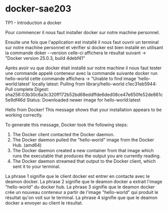 # docker-sae203

TP1 - Introduction a docker

Pour commencer il nous faut installer docker sur notre machine personnel.

Ensuite une fois que l'application est installé il nous faut ouvrir un terminal sur notre machine personnel et vérifier si docker est bien installé en utilisant la commande doker --version
celle-ci affichera le résultat suivant -> "Docker version 25.0.3, build 4debf41"

Après avoir vu que docker était installé sur notre machine il nous faut tester une commande appelé conteneur avec la commande suivante docker run hello-world
cette commande affichera -> 
"Unable to find image 'hello-world:latest' locally
latest: Pulling from library/hello-world
c1ec31eb5944: Pull complete
Digest: sha256:03b30c6a3c320ff172b52bd68eddffde6ded08ce47e650fe52de861c5e9df46d
Status: Downloaded newer image for hello-world:latest

Hello from Docker!
This message shows that your installation appears to be working correctly.

To generate this message, Docker took the following steps:
 1. The Docker client contacted the Docker daemon.
 2. The Docker daemon pulled the "hello-world" image from the Docker Hub.
    (amd64)
 3. The Docker daemon created a new container from that image which runs the
    executable that produces the output you are currently reading.
 4. The Docker daemon streamed that output to the Docker client, which sent it
    to your terminal.

La phrase 1 signifie que le client docker est entrer en contacte avec le deamon docker.
La phrase 2 signifie que le deamon docker a extrait l'image "hello-world" du docker hub.
La phrase 3 signifie que le deamon docker crée un nouveau conteneur a partir de l'image "hello-world" qui produit le résultat qu'on voit sur le terminal.
La phrase 4 signifie que que le deamon docker a envoyer au client le résultat.


